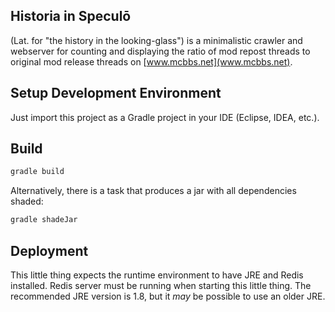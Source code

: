 ## Historia in Speculō 

(Lat. for "the history in the looking-glass") is a minimalistic crawler and
webserver for counting and displaying the ratio of mod repost threads to
original mod release threads on [www.mcbbs.net](www.mcbbs.net).

## Setup Development Environment

Just import this project as a Gradle project in your IDE (Eclipse, IDEA, etc.).

## Build

```bash
gradle build
```

Alternatively, there is a task that produces a jar with all dependencies shaded:

```bash
gradle shadeJar
```

## Deployment

This little thing expects the runtime environment to have JRE and Redis installed.
Redis server must be running when starting this little thing. The recommended JRE
version is 1.8, but it *may* be possible to use an older JRE.
